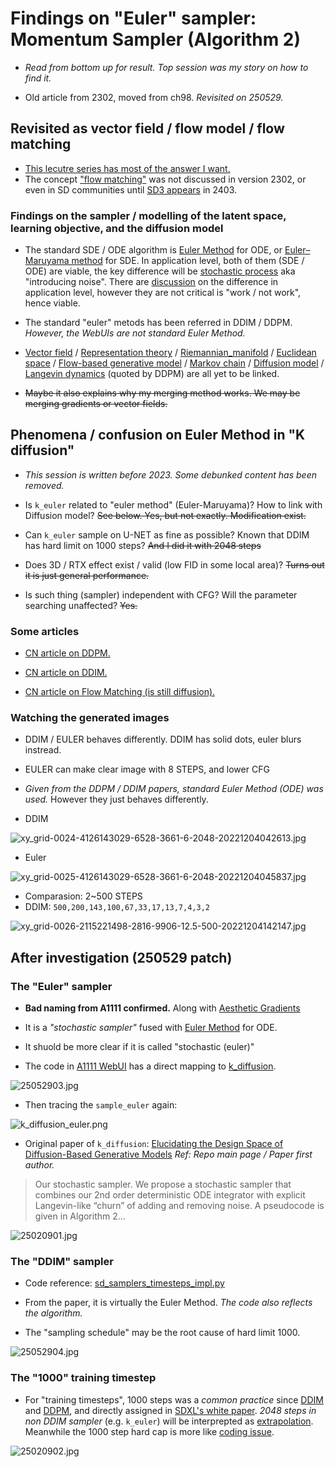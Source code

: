 # Findings on "Euler" sampler: Momentum Sampler (Algorithm 2) #

- *Read from bottom up for result. Top session was my story on how to find it.*

- Old article from 2302, moved from ch98. *Revisited on 250529.*

## Revisited as vector field / flow model / flow matching ##

- [This lecutre series has most of the answer I want.](https://www.youtube.com/watch?v=KxWkA3KBdRI&ab_channel=StudentsforOpenandUniversalLearning)
- The concept ["flow matching"](https://arxiv.org/abs/2210.02747) was not discussed in version 2302, or even in SD communities until [SD3 appears](https://arxiv.org/abs/2403.03206) in 2403.

### Findings on the sampler / modelling of the latent space, learning objective, and the diffusion model ###

- The standard SDE / ODE algorithm is [Euler Method](https://en.wikipedia.org/wiki/Euler_method) for ODE, or [Euler–Maruyama method](https://en.wikipedia.org/wiki/Euler%E2%80%93Maruyama_method) for SDE. In application level, both of them (SDE / ODE) are viable, the key difference will be [stochastic process](https://en.wikipedia.org/wiki/Stochastic_process) aka "introducing noise". There are [discussion](https://arxiv.org/abs/2311.01410v2) on the difference in application level, however they are not critical is "work / not work", hence viable.

- The standard "euler" metods has been referred in DDIM / DDPM. *However, the WebUIs are not standard Euler Method.*  

- [Vector field](https://en.wikipedia.org/wiki/Vector_field) / [Representation theory](https://en.wikipedia.org/wiki/Representation_theory) / [Riemannian_manifold](https://en.wikipedia.org/wiki/Riemannian_manifold) / [Euclidean space](https://en.wikipedia.org/wiki/Euclidean_space) / [Flow-based generative model](https://en.wikipedia.org/wiki/Flow-based_generative_model) / [Markov chain](https://en.wikipedia.org/wiki/Markov_chain) / [Diffusion model](https://en.wikipedia.org/wiki/Diffusion_model) / [Langevin dynamics](https://en.wikipedia.org/wiki/Langevin_dynamics) (quoted by DDPM) are all yet to be linked.

- ~~Maybe it also explains why my merging method works. We may be merging gradients or vector fields.~~

## Phenomena / confusion on Euler Method in "K diffusion" ##

- *This session is written before 2023. Some debunked content has been removed.*

- Is `k_euler` related to "euler method" (Euler-Maruyama)? How to link with Diffusion model? ~~See below. Yes, but not exactly. Modification exist.~~
- Can `k_euler` sample on U-NET as fine as possible? Known that DDIM has hard limit on 1000 steps? ~~And I did it with 2048 steps~~
- Does 3D / RTX effect exist / valid (low FID in some local area)? ~~Turns out it is just general performance.~~  
- Is such thing (sampler) independent with CFG? Will the parameter searching unaffected? ~~Yes.~~

### Some articles ###

- [CN article on DDPM.](https://zhuanlan.zhihu.com/p/563661713)

- [CN article on DDIM.](https://zhuanlan.zhihu.com/p/565698027)

- [CN article on Flow Matching (is still diffusion).](https://zhuanlan.zhihu.com/p/685921518)

### Watching the generated images ###

- DDIM / EULER behaves differently. DDIM has solid dots, euler blurs instread.
- EULER can make clear image with 8 STEPS, and lower CFG
- *Given from the DDPM / DDIM papers, standard Euler Method (ODE) was used.* However they just behaves differently.

- DDIM

![xy_grid-0024-4126143029-6528-3661-6-2048-20221204042613.jpg](img/xy_grid-0024-4126143029-6528-3661-6-2048-20221204042613.jpg)

- Euler

![xy_grid-0025-4126143029-6528-3661-6-2048-20221204045837.jpg](img/xy_grid-0025-4126143029-6528-3661-6-2048-20221204045837.jpg)

- Comparasion: 2~500 STEPS
- DDIM: `500,200,143,100,67,33,17,13,7,4,3,2`

![xy_grid-0026-2115221498-2816-9906-12.5-500-20221204142147.jpg](img/xy_grid-0026-2115221498-2816-9906-12.5-500-20221204142147.jpg)

## After investigation (250529 patch) ##

### The "Euler" sampler ###

- **Bad naming from A1111 confirmed.** Along with [Aesthetic Gradients](./ag.md)

- It is a *"stochastic sampler"* fused with [Euler Method](https://en.wikipedia.org/wiki/Euler_method) for ODE.

- It shuold be more clear if it is called "stochastic (euler)"

- The code in [A1111 WebUI](https://github.com/AUTOMATIC1111/stable-diffusion-webui/blob/master/modules/sd_samplers_kdiffusion.py) has a direct mapping to [k_diffusion](https://github.com/crowsonkb/k-diffusion/blob/master/k_diffusion/sampling.py).

![25052903.jpg](img/25052903.jpg)

- Then tracing the `sample_euler` again:

![k_diffusion_euler.png](img/k_diffusion_euler.png)

- Original paper of `k_diffusion`: [Elucidating the Design Space of Diffusion-Based Generative Models](https://arxiv.org/abs/2206.00364) *Ref: Repo main page / Paper first author.*

> Our stochastic sampler. We propose a stochastic sampler that combines our 2nd order deterministic ODE integrator with explicit Langevin-like “churn” of adding and removing noise. A pseudocode is given in Algorithm 2...

![25020901.jpg](./img/25052901.jpg)

### The "DDIM" sampler ###

- Code reference: [sd_samplers_timesteps_impl.py](https://github.com/AUTOMATIC1111/stable-diffusion-webui/blob/master/modules/sd_samplers_timesteps_impl.py)

- From the paper, it is virtually the Euler Method. *The code also reflects the algorithm.*

- The "sampling schedule" may be the root cause of hard limit 1000.

![25052904.jpg](./img/25052904.jpg)

### The "1000" training timestep ###

- For "training timesteps", 1000 steps was a *common practice* since [DDIM](https://arxiv.org/abs/2010.02502) and [DDPM](https://arxiv.org/abs/2006.11239), and directly assigned in [SDXL's white paper](https://arxiv.org/abs/2307.01952). *2048 steps in non DDIM sampler* (e.g. `k_euler`) will be interprepted as [extrapolation](https://en.wikipedia.org/wiki/Extrapolation). Meanwhile the 1000 step hard cap is more like [coding issue](https://github.com/huggingface/diffusers/issues/10003).

![25020902.jpg](./img/25052902.jpg)

